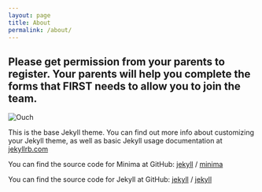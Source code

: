 ```yaml
---
layout: page
title: About
permalink: /about/
---
```


## Please get permission from your parents to register. Your parents will help you complete the forms that FIRST needs to allow you to join the team.

![Ouch](https://i.imgur.com/AgjWNb1.gif)

This is the base Jekyll theme. You can find out more info about customizing your Jekyll theme, as well as basic Jekyll usage documentation at [jekyllrb.com](https://jekyllrb.com/)

You can find the source code for Minima at GitHub:
[jekyll][jekyll-organization] /
[minima](https://github.com/jekyll/minima)

You can find the source code for Jekyll at GitHub:
[jekyll][jekyll-organization] /
[jekyll](https://github.com/jekyll/jekyll)


[jekyll-organization]: https://github.com/jekyll
